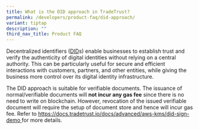 ```yaml
---
title: What is the DID approach in TradeTrust?
permalink: /developers/product-faq/did-approach/
variant: tiptap
description: ""
third_nav_title: Product FAQ
---
```

<p>Decentralized identifiers (<a href="https://docs.tradetrust.io/docs/topics/introduction/issuer-method-dns-did" rel="noopener noreferrer nofollow" target="_blank">DID</a>s)
enable businesses to establish trust and verify the authenticity of digital
identities without relying on a central authority. This can be particularly
useful for secure and efficient interactions with customers, partners,
and other entities, while giving the business more control over its digital
identity infrastructure.</p>
<p>The DID approach is suitable for verifiable documents. The issuance of
normal/verifiable documents will <strong>not incur any gas fee</strong> since
there is no need to write on blockchain. However, revocation of the issued
verifiable document will require the setup of document store and hence
will incur gas fee. Refer to <a href="https://docs.tradetrust.io/docs/advanced/aws-kms/did-sign-demo" rel="noopener noreferrer nofollow" target="_blank">https://docs.tradetrust.io/docs/advanced/aws-kms/did-sign-demo </a>for
more details.</p>
<p></p>